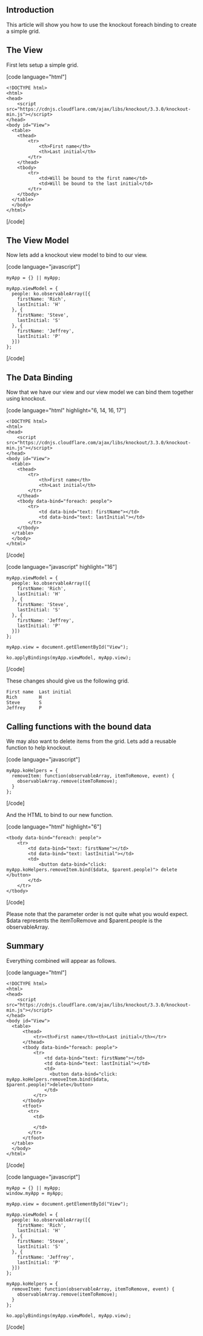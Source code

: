 ## Introduction

This article will show you how to use the knockout foreach binding to create a simple grid.

## The View

First lets setup a simple grid.

[code language="html"]

	<!DOCTYPE html>
	<html>
	<head>
	    <script src="https://cdnjs.cloudflare.com/ajax/libs/knockout/3.3.0/knockout-min.js"></script>
	</head>
	<body id="View">
	  <table>
      	<thead>
      		<tr>
				<th>First name</th>
				<th>Last initial</th>
			</tr>
      	</thead>
      	<tbody>
          	<tr>
              	<td>Will be bound to the first name</td>
              	<td>Will be bound to the last initial</td>
          	</tr>
      	</tbody>
	  </table>
	  </body>
	</html>
		
[/code]

## The View Model

Now lets add a knockout view model to bind to our view.

[code language="javascript"]

	myApp = {} || myApp;
	
	myApp.viewModel = {
	  people: ko.observableArray([{
	    firstName: 'Rich',
	    lastInitial: 'H'
	  }, {
	    firstName: 'Steve',
	    lastInitial: 'S'
	  }, {
	    firstName: 'Jeffrey',
	    lastInitial: 'P'
	  }])
	};
		
[/code]

## The Data Binding
	
Now that we have our view and our view model we can bind them together using knockout.


[code language="html" highlight="6, 14, 16, 17"]

	<!DOCTYPE html>
	<html>
	<head>
	    <script src="https://cdnjs.cloudflare.com/ajax/libs/knockout/3.3.0/knockout-min.js"></script>
	</head>
	<body id="View">
	  <table>
      	<thead>
      		<tr>
				<th>First name</th>
				<th>Last initial</th>
			</tr>
      	</thead>
      	<tbody data-bind="foreach: people">
          	<tr>
              	<td data-bind="text: firstName"></td>
              	<td data-bind="text: lastInitial"></td>
          	</tr>
      	</tbody>
	  </table>
	  </body>
	</html>
		
[/code]

[code language="javascript" highlight="16"]
	
	myApp.viewModel = {
	  people: ko.observableArray([{
	    firstName: 'Rich',
	    lastInitial: 'H'
	  }, {
	    firstName: 'Steve',
	    lastInitial: 'S'
	  }, {
	    firstName: 'Jeffrey',
	    lastInitial: 'P'
	  }])
	};

	myApp.view = document.getElementById("View");

	ko.applyBindings(myApp.viewModel, myApp.view);
		
[/code]

These changes should give us the following grid.

	First name	Last initial
	Rich		H
	Steve		S
	Jeffrey		P	

## Calling functions with the bound data

We may also want to delete items from the grid. Lets add a reusable function to help knockout.

[code language="javascript"]
	
	myApp.koHelpers = {
	  removeItem: function(observableArray, itemToRemove, event) {
	    observableArray.remove(itemToRemove);
	  }
	};
		
[/code]

And the HTML to bind to our new function.

[code language="html" highlight="6"]

	<tbody data-bind="foreach: people">
		<tr>
		  	<td data-bind="text: firstName"></td>
		  	<td data-bind="text: lastInitial"></td>
			<td>
            	<button data-bind="click: myApp.koHelpers.removeItem.bind($data, $parent.people)"> delete </button>
			</td>
		</tr>
	</tbody>

[/code]

Please note that the parameter order is not quite what you would expect. $data represents the itemToRemove and $parent.people is the observableArray.

## Summary

Everything combined will appear as follows.

[code language="html"]

	<!DOCTYPE html>
	<html>
	<head>
	    <script src="https://cdnjs.cloudflare.com/ajax/libs/knockout/3.3.0/knockout-min.js"></script>
	</head>
	<body id="View">
	  <table>
	      <thead>
	          <tr><th>First name</th><th>Last initial</th></tr>
	      </thead>
	      <tbody data-bind="foreach: people">
	          <tr>
	              <td data-bind="text: firstName"></td>
	              <td data-bind="text: lastInitial"></td>
	              <td>
	                <button data-bind="click: myApp.koHelpers.removeItem.bind($data, $parent.people)">delete</button>
	              </td>
	          </tr>
	      </tbody>
	      <tfoot>
	        <tr>
	          <td>
	            
	          </td>
	        </tr>
	      </tfoot>
	  </table>
	  </body>
	</html>
	

[/code]

[code language="javascript"]
	
	
	myApp = {} || myApp;
	window.myApp = myApp;
	
	myApp.view = document.getElementById("View");
	
	myApp.viewModel = {
	  people: ko.observableArray([{
	    firstName: 'Rich',
	    lastInitial: 'H'
	  }, {
	    firstName: 'Steve',
	    lastInitial: 'S'
	  }, {
	    firstName: 'Jeffrey',
	    lastInitial: 'P'
	  }])
	};
	
	myApp.koHelpers = {
	  removeItem: function(observableArray, itemToRemove, event) {
	    observableArray.remove(itemToRemove);
	  }
	};
	
	ko.applyBindings(myApp.viewModel, myApp.view);
		
[/code]